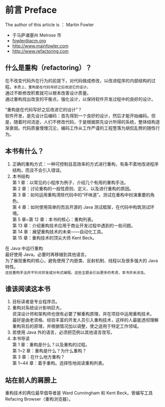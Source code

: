 # 前言 Preface

The author of this article is ： Martin Fowler

- 于马萨诸塞州 Melrose 市
- fowler@acm.org
- http://www.mainfowler.com
- http://www.refactoring.com

## 什么是重构（refactoring）？

在不改变代码外在行为的前提下，对代码做成修改，以改进程序的内部结构的过程。`本质上，重构是在代码写好之后改进它的设计。`  
通过不断修改积累就可以根本改善设计质量。  
通过重构找出改变的平衡点，强化设计，以保持软件开发过程中的良好的设计。

“重构是在代码写好之后改进它的设计”？  
软件开发，是先设计后编码：首先得到一个良好的设计，然后才能开始编码。但是，随着时间流逝，人们不修改代码，于是根据原先设计所得的系统，整体结构逐渐衰弱。代码质量慢慢沉沦，编码工作从工作严谨的工程堕落为胡侃乱劈的随性行为。

## 本书有什么？

1. 正确的重构方式：一种可控制且高效率的方式进行重构，有条不紊地改进程序结构，而且不会引入错误。
2. 本书结构  
   第 1 章：以常见的小程序为例子，介绍几个有用的重构手法。  
   第 2 章：讨论重构的一般性原则、定义、以及进行重构的原因。  
   第 3 章：如何运用重构清除代码中的“坏味道”。测试在重构中扮演重要的角色。  
   第 4 章：如何使用简单的而且开源的 Java 测试框架，在代码中构筑测试环境。  
   第 5 章~第 12 章：本书的核心：重构列表。  
   第 13 章：介绍重构技术应用于商业开发过程中遇到的一些问题。  
   第 14 章：展望重构技术的未来——自动化工具。  
   第 15 章：重构技术的顶尖大师 Kent Beck。

在 Java 中运行重构  
最好使用 Java。必要时再移植到其他语言。  
为了展现重构的核心，避免使用了内嵌类、反射机制、线程以及很多强大的 Java 特性。  
`这些重构手法并不针对并发或分布式编程。这些主题会引出更多的考虑，本书并未涉及。`

## 谁该阅读这本书

1. 目标读者是专业程序员。
2. 重构对系统设计影响巨大。  
   资深设计师和架构师也很有必要了解重构原理，并在项目中运用重构技术。  
   最好是由老资格、经验丰富的开发人员引入重构技术，这样的人最能透彻理解重构背后的原理，并根据情况加以调整，使之适用于特定工作领域。
3. 若使用 Java 外的语言，必须把范例以其他语言改写。
4. 本书导读  
   第 1 章：重构是什么？以及重构的过程。  
   第 1~2 章：重构是什么？为什么重构？  
   第 3 章：在什么地方重构？  
   第 1~44 章：着手重构。选择性地阅读重构列表。

## 站在前人的肩膀上

重构技术的两位最早倡导者是 Ward Cunningham 和 Kent Beck，曾编写工具 Refacing Browser（重构浏览器）。

